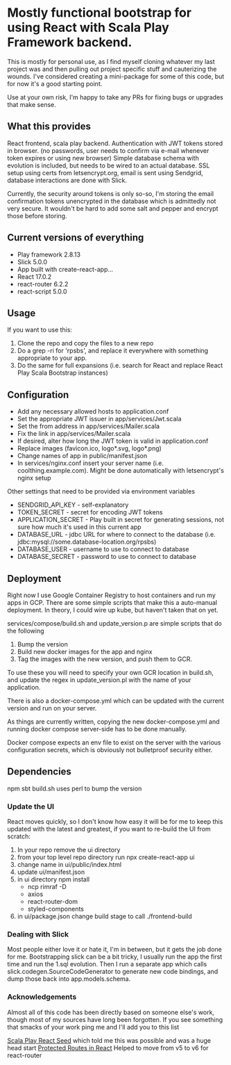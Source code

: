 # Mostly functional bootstrap for using React with Scala Play Framework backend.

This is mostly for personal use, as I find myself cloning whatever my last project was and then
pulling out project specific stuff and cauterizing the wounds.  I've considered creating a mini-package
for some of this code, but for now it's a good starting point.

Use at your own risk, I'm happy to take any PRs for fixing bugs or upgrades that make sense.

## What this provides
React frontend, scala play backend. Authentication with JWT tokens stored in browser.
(no passwords, user needs to confirm via e-mail whenever token expires or using new browser)
Simple database schema with evolution is included, but needs to be wired to an actual database.
SSL setup using certs from letsencrypt.org, email is sent using Sendgrid, database interactions are done with Slick.

Currently, the security around tokens is only so-so, I'm storing the email confirmation tokens unencrypted in the 
database which is admittedly not very secure. It wouldn't be hard to add some salt and pepper and encrypt those before storing.

## Current versions of everything
* Play framework 2.8.13
* Slick 5.0.0
* App built with create-react-app...
* React 17.0.2
* react-router 6.2.2
* react-script 5.0.0

## Usage
If you want to use this:
1. Clone the repo and copy the files to a new repo
2. Do a grep -ri for 'rpsbs', and replace it everywhere with something appropriate to your app.
3. Do the same for full expansions (i.e. search for React and replace React Play Scala Bootstrap instances)

## Configuration
* Add any necessary allowed hosts to application.conf
* Set the appropriate JWT issuer in app/services/Jwt.scala
* Set the from address in app/services/Mailer.scala
* Fix the <your server> link in app/services/Mailer.scala
* If desired, alter how long the JWT token is valid in application.conf
* Replace images (favicon.ico, logo*.svg, logo*.png)
* Change names of app in public/manifest.json
* In services/nginx.conf insert your server name (i.e. coolthing.example.com). Might be done automatically with letsencrypt's nginx setup

Other settings that need to be provided via environment variables
* SENDGRID_API_KEY - self-explanatory
* TOKEN_SECRET - secret for encoding JWT tokens
* APPLICATION_SECRET - Play built in secret for generating sessions, not sure how much it's used in this current app
* DATABASE_URL - jdbc URL for where to connect to the database (i.e. jdbc:mysql://some.database-location.org/rpsbs)
* DATABASE_USER - username to use to connect to database
* DATABASE_SECRET - password to use to connect to database

## Deployment
Right now I use Google Container Registry to host containers and run my apps in GCP. There are some simple scripts
that make this a auto-manual deployment.  In theory, I could wire up kube, but haven't taken that on yet.

services/compose/build.sh and update_version.p are simple scripts that do the following
1. Bump the version
2. Build new docker images for the app and nginx
3. Tag the images with the new version, and push them to GCR.

To use these you will need to specify your own GCR location in build.sh, and update the regex in update_version.pl
with the name of your application.

There is also a docker-compose.yml which can be updated with the current version and run on your server. 

As things are currently written, copying the new docker-compose.yml and running docker compose server-side has
to be done manually.

Docker compose expects an env file to exist on the server with the various configuration secrets, which is obviously not
bulletproof security either.

## Dependencies
npm
sbt
build.sh uses perl to bump the version

### Update the UI
React moves quickly, so I don't know how easy it will be for me to keep this updated with the latest and greatest,
if you want to re-build the UI from scratch:
1. In your repo remove the ui directory
2. from your top level repo directory run npx create-react-app ui
3. change name in ui/public/index.html
4. update ui/manifest.json
5. in ui directory npm install 
    * ncp rimraf -D
    * axios
    * react-router-dom
    * styled-components
6. in ui/package.json change build stage to call ./frontend-build

### Dealing with Slick
Most people either love it or hate it, I'm in between, but it gets the job done for me. Bootstrapping slick can be a
bit tricky, I usually run the app the first time and run the 1.sql evolution.  Then I run a separate app which calls
slick.codegen.SourceCodeGenerator to generate new code bindings, and dump those back into app.models.schema.


### Acknowledgements
Almost all of this code has been directly based on someone else's work, though
most of my sources have long been forgotten.  If you see something that smacks
of your work ping me and I'll add you to this list

[Scala Play React Seed](https://github.com/yohangz/scala-play-react-seed) which
told me this was possible and was a huge head start
[Protected Routes in React](https://youtu.be/0x8Dap2EIVE) Helped to move from v5 to  v6 for react-router
